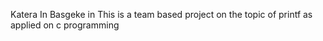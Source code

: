 Katera In
Basgeke in
This is a team based project on the topic of printf as applied on c programming
